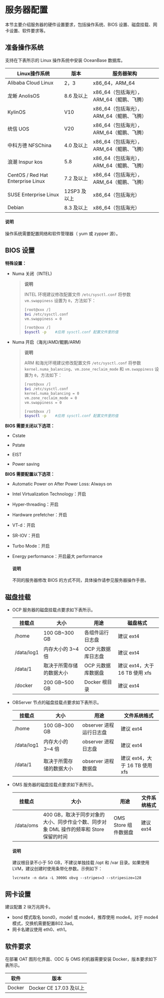 # 服务器配置

本节主要介绍服务器的硬件设置要求，包括操作系统、BIOS 设置、磁盘挂载、网卡设置、软件要求等。

## 准备操作系统

支持在下表所示的 Linux 操作系统中安装 OceanBase 数据库。

|       Linux操作系统       |    版本   |             服务器架构         |
|--------------------------|-----------|-------------------------------|
| Alibaba Cloud Linux      | 2，3   | x86_64，ARM_64 |
| 龙蜥 AnolisOS            | 8.6 及以上   | x86_64（包括海光），ARM_64（鲲鹏、飞腾）|
| KylinOS                  | V10         | x86_64（包括海光），ARM_64（鲲鹏、飞腾） |
| 统信 UOS                 | V20         | x86_64（包括海光），ARM_64（鲲鹏、飞腾）|
| 中科方德 NFSChina         | 4.0 及以上  | x86_64（包括海光），ARM_64（鲲鹏、飞腾）|
| 浪潮 Inspur kos           | 5.8        | x86_64（包括海光），ARM_64（鲲鹏、飞腾）|
| CentOS / Red Hat Enterprise Linux | 7.2 及以上   | x86_64（包括海光），ARM_64（鲲鹏、飞腾） |
| SUSE Enterprise Linux             | 12SP3 及以上 | x86_64（包括海光） |
| Debian                            | 8.3 及以上   | x86_64（包括海光） |

  <main id="notice" type='explain'>
    <h4>说明</h4>
    <p>操作系统需要配置网络和软件管理器（ yum 或 zypper 源）。</p>
  </main>

## BIOS 设置

**特殊设置：**

* Numa 关闭（INTEL)

  >**说明**
  >
  >INTEL 环境建议修改配置文件 `/etc/sysctl.conf` 将参数 `vm.swappiness` 设置为 `0`，方法如下：
  >
  >```bash
  >[root@xxx /]
  >$vi /etc/sysctl.conf
  >vm.swappiness = 0
  >
  >[root@xxx /]
  >$sysctl -p    #应用 sysctl.conf 配置文件里的值
  >```

* Numa 开启（海光/AMD/鲲鹏/ARM)

  >**说明**
  >
  >ARM 和海光环境建议修改配置文件 `/etc/sysctl.conf` 将参数 `kernel.numa_balancing`、`vm.zone_reclaim_mode` 和 `vm.swappiness` 设置为 `0`，方法如下：
  >
  >```bash
  >[root@xxx /]
  >$vi /etc/sysctl.conf
  >kernel.numa_balancing = 0
  >vm.zone_reclaim_mode = 0
  >vm.swappiness = 0
  >
  >[root@xxx /]
  >$sysctl -p    #应用 sysctl.conf 配置文件里的值

**BIOS 需要关闭以下选项：**

* Cstate

* Pstate

* EIST

* Power saving

**BIOS 需要配置以下选项：**

* Automatic Power on After Power Loss: Always on

* Intel Virtualization Technology：开启

* Hyper-threading：开启

* Hardware prefetcher：开启

* VT-d：开启

* SR-IOV：开启

* Turbo Mode：开启

* Energy performance：开启最大 performance

  <main id="notice" type='explain'>
    <h4>说明</h4>
    <p>不同的服务器修改 BIOS 的方式不同，具体操作请参见服务器操作手册。</p>
  </main>

## 磁盘挂载

* OCP 服务器的磁盘挂载点要求如下表所示。

  |    挂载点     |       大小       |     用途      |          磁盘格式           |
  |------------|----------------|-------------|-------------------------|
  | /home      | 100 GB\~300 GB | 各组件运行日志盘    | 建议 ext4                 |
  | /data/log1 | 内存大小的 3\~4 倍   | OCP 元数据库日志盘 | 建议 ext4                 |
  | /data/1    | 取决于所需存储的数据大小   | OCP 元数据库数据盘 | 建议 ext4，大于 16 TB 使用 xfs |
  | /docker    | 200 GB\~500 GB | Docker 根目录  | 建议 ext4                 |

* OBServer 节点的磁盘挂载点要求如下表所示。

  |    挂载点     |       大小       |       用途       |         文件系统格式          |
  |------------|----------------|----------------|-------------------------|
  | /home      | 100 GB\~300 GB | observer 进程运行日志盘 | 建议 ext4                 |
  | /data/log1 | 内存大小的 3\~4 倍   | observer 进程日志盘   | 建议 ext4                 |
  | /data/1    | 取决于所需存储的数据大小   | observer 进程数据盘   | 建议 ext4，大于 16 TB 使用 xfs |

* OMS 服务器的磁盘挂载点要求如下表所示。

  |    挂载点    |                          大小                          |       用途        | 文件系统格式  |
  |-----------|------------------------------------------------------|-----------------|---------|
  | /data/oms | 400 GB，取决于同步对象的大小、同步作业个数、同步对象 DML 操作的频率和 Store 保留的时间 | OMS Store 组件数据盘 | 建议 ext4 |

  <main id="notice" type='explain'>
    <h4>说明</h4>
    <p>建议根目录不小于 50 GB，不建议单独挂载 /opt 和 /var 目录。如果使用 LVM，建议创建时使用条带化参数。示例如下：</p>
    <p><code>lvcreate -n data -L 3000G obvg --stripes=3 --stripesize=128</code></p>
  </main>

## 网卡设置

建议配置 2 块万兆网卡。

* bond 模式取名 bond0，mode1 或 mode4，推荐使用 mode4。对于 mode4 模式，交换机需要配置802.3ad。
* 网卡名建议使用 eth0、eth1。

## 软件要求

在部署 OAT 图形化界面、ODC 与 OMS 的机器需要安装 Docker，版本要求如下表所示。

|   软件  |         版本         |
|--------|---------------------|
| Docker | Docker CE 17.03 及以上 |
